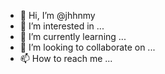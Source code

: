 - 👋 Hi, I’m @jhhnmy
- 👀 I’m interested in ...
- 🌱 I’m currently learning ...
- 💞️ I’m looking to collaborate on ...
- 📫 How to reach me ...

<!---
jhhnmy/jhhnmy is a ✨ special ✨ repository because its `README.md` (this file) appears on your GitHub profile.
You can click the Preview link to take a look at your changes.
--->
